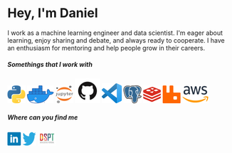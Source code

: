 # Hey, I'm Daniel

I work as a machine learning engineer and data scientist. I'm eager about learning, enjoy sharing and debate, and always ready to cooperate. I have an enthusiasm for mentoring and help people grow in their careers.

##### Somethings that I work with

![python](https://github.com/FerrariDG/FerrariDG/raw/master/icons/python-40x40.png) ![docker](https://github.com/FerrariDG/FerrariDG/raw/master/icons/docker-60x40.png) ![jupyter](https://github.com/FerrariDG/FerrariDG/raw/master/icons/jupyter-40x40.png) ![github](https://github.com/FerrariDG/FerrariDG/raw/master/icons/github-56x56.png) ![vscode](https://github.com/FerrariDG/FerrariDG/raw/master/icons/vscode-45x45.png) ![postgresql](https://github.com/FerrariDG/FerrariDG/raw/master/icons/pg-40x40.png) ![redis](https://github.com/FerrariDG/FerrariDG/raw/master/icons/redis-40x40.png) ![rabbitmq](https://github.com/FerrariDG/FerrariDG/raw/master/icons/rmq-40x40.png) ![aws](https://github.com/FerrariDG/FerrariDG/raw/master/icons/aws-60x40.png)

##### Where can you find me

[![linkedin](https://github.com/FerrariDG/FerrariDG/raw/master/icons/linkedin-30x30.png)](https://www.linkedin.com/in/ferraridg) [![twitter](https://github.com/FerrariDG/FerrariDG/raw/master/icons/twitter-30x30.png)](https://twitter.com/FerrariDG77) [![dspt slack](https://github.com/FerrariDG/FerrariDG/raw/master/icons/dspt-42x32.png)](http://bit.ly/DSPTInviteSlack)
